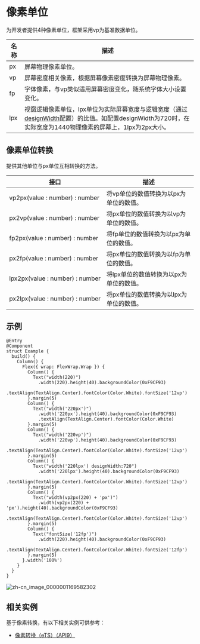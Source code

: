 # 像素单位

为开发者提供4种像素单位，框架采用vp为基准数据单位。


| 名称 | 描述 |
| -------- | -------- |
| px | 屏幕物理像素单位。 |
| vp | 屏幕密度相关像素，根据屏幕像素密度转换为屏幕物理像素。 |
| fp | 字体像素，与vp类似适用屏幕密度变化，随系统字体大小设置变化。 |
| lpx | 视窗逻辑像素单位，lpx单位为实际屏幕宽度与逻辑宽度（通过[designWidth](../ui/ts-framework-js-tag.md)配置）的比值。如配置designWidth为720时，在实际宽度为1440物理像素的屏幕上，1lpx为2px大小。 |


## 像素单位转换

提供其他单位与px单位互相转换的方法。

| 接口 | 描述 |
| -------- | -------- |
| vp2px(value&nbsp;:&nbsp;number)&nbsp;:&nbsp;number | 将vp单位的数值转换为以px为单位的数值。 |
| px2vp(value&nbsp;:&nbsp;number)&nbsp;:&nbsp;number | 将px单位的数值转换为以vp为单位的数值。 |
| fp2px(value&nbsp;:&nbsp;number)&nbsp;:&nbsp;number | 将fp单位的数值转换为以px为单位的数值。 |
| px2fp(value&nbsp;:&nbsp;number)&nbsp;:&nbsp;number | 将px单位的数值转换为以fp为单位的数值。 |
| lpx2px(value&nbsp;:&nbsp;number)&nbsp;:&nbsp;number | 将lpx单位的数值转换为以px为单位的数值。 |
| px2lpx(value&nbsp;:&nbsp;number)&nbsp;:&nbsp;number | 将px单位的数值转换为以lpx为单位的数值。 |


## 示例

```
@Entry
@Component
struct Example {
  build() {
    Column() {
      Flex({ wrap: FlexWrap.Wrap }) {
        Column() {
          Text("width(220)")
            .width(220).height(40).backgroundColor(0xF9CF93)
            .textAlign(TextAlign.Center).fontColor(Color.White).fontSize('12vp')
        }.margin(5)
        Column() {
          Text("width('220px')")
            .width('220px').height(40).backgroundColor(0xF9CF93)
            .textAlign(TextAlign.Center).fontColor(Color.White)
        }.margin(5)
        Column() {
          Text("width('220vp')")
            .width('220vp').height(40).backgroundColor(0xF9CF93)
            .textAlign(TextAlign.Center).fontColor(Color.White).fontSize('12vp')
        }.margin(5)
        Column() {
          Text("width('220lpx') designWidth:720")
            .width('220lpx').height(40).backgroundColor(0xF9CF93)
            .textAlign(TextAlign.Center).fontColor(Color.White).fontSize('12vp')
        }.margin(5)
        Column() {
          Text("width(vp2px(220) + 'px')")
            .width(vp2px(220) + 'px').height(40).backgroundColor(0xF9CF93)
            .textAlign(TextAlign.Center).fontColor(Color.White).fontSize('12vp')
        }.margin(5)
        Column() {
          Text("fontSize('12fp')")
            .width(220).height(40).backgroundColor(0xF9CF93)
            .textAlign(TextAlign.Center).fontColor(Color.White).fontSize('12fp')
        }.margin(5)
      }.width('100%')
    }
  }
}
```

![zh-cn_image_0000001169582302](figures/zh-cn_image_0000001169582302.gif)


## 相关实例

基于像素转换，有以下相关实例可供参考：

- [像素转换（eTS）（API9）](https://gitee.com/openharmony/codelabs/tree/master/ETSUI/PixelUnitsDemo)
